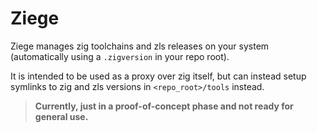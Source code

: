 # Ziege

Ziege manages zig toolchains and zls releases on your system (automatically using a `.zigversion` in your repo root).

It is intended to be used as a proxy over zig itself, but can instead setup symlinks to zig and zls versions in `<repo_root>/tools` instead.

> **Currently, just in a proof-of-concept phase and not ready for general use.**
